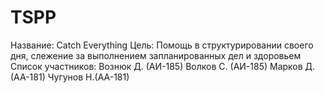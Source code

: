 # TSPP
Название: Catch Everything
Цель: Помощь в структурировании своего дня, слежение за выполнением запланированных дел и здоровьем
Список участников: Вознюк Д. (АИ-185)
                   Волков С. (АИ-185)
                   Марков Д. (АА-181)
                   Чугунов Н.(АА-181)
